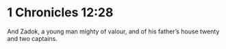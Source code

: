 # 1 Chronicles 12:28

And Zadok, a young man mighty of valour, and of his father’s house twenty and two captains.